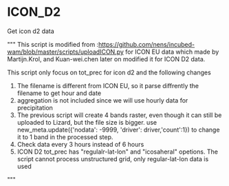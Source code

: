 # ICON_D2
Get icon d2 data 

"""
This script is modified from :https://github.com/nens/incubed-wam/blob/master/scripts/uploadICON.py for ICON EU data which made by Martijn.Krol, and Kuan-wei.chen later on modified it for ICON D2 data.

This script only focus on tot_prec for icon d2 and the following changes

1. The filename is different from ICON EU, so it parse diffrently the filename to get hour and date 
2. aggregation is not included since we will use hourly data for precipitation
3. The previous script will create 4 bands raster, even though it can still be uploaded to Lizard, but the file size is bigger.
 use new_meta.update({'nodata': -9999, 'driver': driver,'count':1}) to change it to 1 band in the processed step.
4. Check data every 3 hours instead of 6 hours
5. ICON D2 tot_prec has "regulalr-lat-lon" and "icosaheral" opetions. 
The script cannot process unstructured grid, only regular-lat-lon data is used


"""
